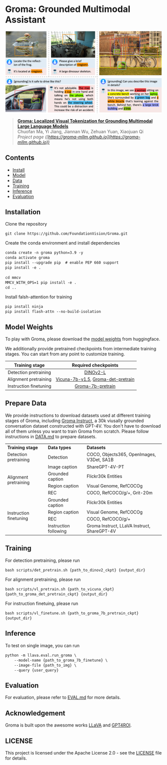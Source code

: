 # Groma: Grounded Multimodal Assistant

<p align="center"> <img src='docs/teaser.png' align="center"> </p>

> [**Groma: Localized Visual Tokenization for Grounding Multimodal Large Language Models**]()               
> Chuofan Ma, Yi Jiang, Jiannan Wu, Zehuan Yuan, Xiaojuan Qi    
> *Project page ([https://groma-mllm.github.io](https://groma-mllm.github.io))*   


## Contents
- [Install](#installation)
- [Model](#model-weights)
- [Data](#prepare-data)
- [Training](#training)
- [Inference](#inference)
- [Evaluation](#evaluation)


## Installation
Clone the repository
~~~
git clone https://github.com/FoundationVision/Groma.git
~~~

Create the conda environment and install dependencies
~~~
conda create -n groma python=3.9 -y
conda activate groma
pip install --upgrade pip  # enable PEP 660 support
pip install -e .

cd mmcv
MMCV_WITH_OPS=1 pip install -e .
cd ..
~~~

Install falsh-attention for training
~~~
pip install ninja
pip install flash-attn --no-build-isolation
~~~


## Model Weights
To play with Groma, please download the [model weights](https://huggingface.co/FoundationVision/groma-7b-finetune) from huggingface. 

We additionally provide pretrained checkpoints from intermediate training stages. 
You can start from any point to customize training.

| Training stage | Required checkpoints |
|:--------------:|:--------------------:|
| Detection pretraining | [DINOv2-L](https://huggingface.co/facebook/dinov2-large) |
| Alignment pretraining | [Vicuna-7b-v1.5](https://huggingface.co/lmsys/vicuna-7b-v1.5), [Groma-det-pretrain](https://huggingface.co/FoundationVision/groma-det-pretrain) |
| Instruction finetuning | [Groma-7b-pretrain](https://huggingface.co/FoundationVision/groma-7b-pretrain) |



## Prepare Data
We provide instructions to download datasets used at different training stages of Groma, 
including [Groma Instruct](https://huggingface.co/datasets/FoundationVision/groma_instruct/),
a 30k viusally grounded conversation dataset constructed with GPT-4V.
You don't have to download all of them unless you want to train Groma from scratch.
Please follow instructions in [DATA.md](docs/DATA.md) to prepare datasets.

<table>
  <tr>
    <th align="left">Training stage</th>
    <th align="left">Data types</th>
    <th align="left">Datasets</th>
  </tr>
  <tr>
    <td align="left">Detection pretraining</td>
    <td align="left">Detection</td>
    <td align="left">COCO, Objects365, OpenImages, V3Det, SA1B</td>
  </tr>
  <tr>
    <td rowspan="4" align="left">Alignment pretraining</td>
    <td align="left">Image caption</td>
    <td align="left">ShareGPT-4V-PT</td>
  </tr>
  <tr>
    <td align="left">Grounded caption</td>
    <td align="left">Flickr30k Entities</td>
  </tr>
  <tr>
    <td align="left">Region caption</td>
    <td align="left">Visual Genome, RefCOCOg</td>
  </tr>
  <tr>
    <td align="left">REC</td>
    <td align="left">COCO, RefCOCO/g/+, Grit-20m</td>
  </tr>
  <tr>
    <td rowspan="4" align="left">Instruction finetuning</td>
    <td align="left">Grounded caption</td>
    <td align="left">Flickr30k Entities</td>
  </tr>
  <tr>
    <td align="left">Region caption</td>
    <td align="left">Visual Genome, RefCOCOg</td>
  </tr>
  <tr>
    <td align="left">REC</td>
    <td align="left">COCO, RefCOCO/g/+</td>
  </tr>
  <tr>
    <td align="left">Instruction following</td>
    <td align="left">Groma Instruct, LLaVA Instruct, ShareGPT-4V</td>
  </tr>
</table>


## Training
For detection pretraining, please run
~~~
bash scripts/det_pretrain.sh {path_to_dinov2_ckpt} {output_dir}
~~~

For alignment pretraining, please run
~~~
bash scripts/vl_pretrain.sh {path_to_vicuna_ckpt} {path_to_groma_det_pretrain_ckpt} {output_dir}
~~~

For instruction finetuing, please run
~~~
bash scripts/vl_finetune.sh {path_to_groma_7b_pretrain_ckpt} {output_dir}
~~~


## Inference
To test on single image, you can run
~~~
python -m llava.eval.run_groma \
    --model-name {path_to_groma_7b_finetune} \
    --image-file {path_to_img} \
    --query {user_query}
~~~


## Evaluation
For evaluation, please refer to [EVAL.md](docs/EVAL.md) for more details.


[comment]: <> (## Citation)

[comment]: <> (If you find this repo useful for your research, please consider citing our paper:)

[comment]: <> (```)

[comment]: <> (@inproceedings{ma2023codet,)

[comment]: <> (  title={CoDet: Co-Occurrence Guided Region-Word Alignment for Open-Vocabulary Object Detection},)

[comment]: <> (  author={Ma, Chuofan and Jiang, Yi and Wen, Xin and Yuan, Zehuan and Qi, Xiaojuan},)

[comment]: <> (  booktitle={Advances in Neural Information Processing Systems},)

[comment]: <> (  year={2023})

[comment]: <> (})

[comment]: <> (```)


## Acknowledgement
Groma is built upon the awesome works 
[LLaVA](https://github.com/haotian-liu/LLaVA/) and 
[GPT4ROI](https://github.com/jshilong/GPT4RoI).



## LICENSE
This project is licensed under the Apache License 2.0 - 
see the [LICENSE](LICENSE) file for details.